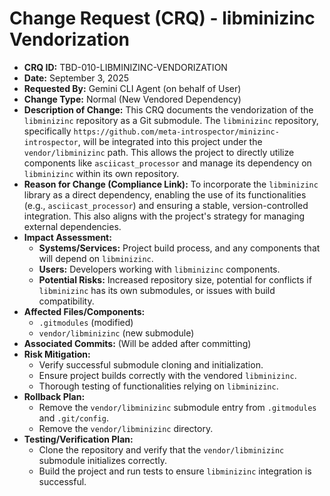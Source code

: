 # Change Request (CRQ) - libminizinc Vendorization

*   **CRQ ID:** TBD-010-LIBMINIZINC-VENDORIZATION
*   **Date:** September 3, 2025
*   **Requested By:** Gemini CLI Agent (on behalf of User)
*   **Change Type:** Normal (New Vendored Dependency)
*   **Description of Change:**
    This CRQ documents the vendorization of the `libminizinc` repository as a Git submodule. The `libminizinc` repository, specifically `https://github.com/meta-introspector/minizinc-introspector`, will be integrated into this project under the `vendor/libminizinc` path. This allows the project to directly utilize components like `asciicast_processor` and manage its dependency on `libminizinc` within its own repository.
*   **Reason for Change (Compliance Link):**
    To incorporate the `libminizinc` library as a direct dependency, enabling the use of its functionalities (e.g., `asciicast_processor`) and ensuring a stable, version-controlled integration. This also aligns with the project's strategy for managing external dependencies.
*   **Impact Assessment:**
    *   **Systems/Services:** Project build process, and any components that will depend on `libminizinc`.
    *   **Users:** Developers working with `libminizinc` components.
    *   **Potential Risks:** Increased repository size, potential for conflicts if `libminizinc` has its own submodules, or issues with build compatibility.
*   **Affected Files/Components:**
    *   `.gitmodules` (modified)
    *   `vendor/libminizinc` (new submodule)
*   **Associated Commits:** (Will be added after committing)
*   **Risk Mitigation:**
    *   Verify successful submodule cloning and initialization.
    *   Ensure project builds correctly with the vendored `libminizinc`.
    *   Thorough testing of functionalities relying on `libminizinc`.
*   **Rollback Plan:**
    *   Remove the `vendor/libminizinc` submodule entry from `.gitmodules` and `.git/config`.
    *   Remove the `vendor/libminizinc` directory.
*   **Testing/Verification Plan:**
    *   Clone the repository and verify that the `vendor/libminizinc` submodule initializes correctly.
    *   Build the project and run tests to ensure `libminizinc` integration is successful.
